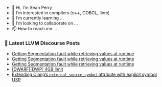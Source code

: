 - 👋 Hi, I’m Sean Perry
- 👀 I’m interested in compilers (c++, COBOL, llvm)
- 🌱 I’m currently learning ...
- 💞️ I’m looking to collaborate on ...
- 📫 How to reach me ...

<!---
s66perry/s66perry is a ✨ special ✨ repository because its `README.md` (this file) appears on your GitHub profile.
You can click the Preview link to take a look at your changes.
--->
### 📕 Latest LLVM Discourse Posts

<!-- DISCOURSE-LLVM:START -->
- [Getting Segmentation fault while retrieving values at runtime](https://discourse.llvm.org/t/getting-segmentation-fault-while-retrieving-values-at-runtime/67516#post_11)
- [Getting Segmentation fault while retrieving values at runtime](https://discourse.llvm.org/t/getting-segmentation-fault-while-retrieving-values-at-runtime/67516#post_10)
- [Getting Segmentation fault while retrieving values at runtime](https://discourse.llvm.org/t/getting-segmentation-fault-while-retrieving-values-at-runtime/67516#post_9)
- [[DWARF][DWP] 4GB limit](https://discourse.llvm.org/t/dwarf-dwp-4gb-limit/63902?page=2#post_28)
- [Extending Clang’s `external_source_symbol` attribute with explicit symbol USR](https://discourse.llvm.org/t/extending-clang-s-external-source-symbol-attribute-with-explicit-symbol-usr/67575#post_1)
<!-- DISCOURSE-LLVM:END -->
